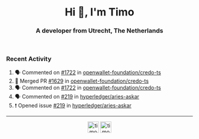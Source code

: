 <h1 align="center">Hi 👋, I'm Timo</h1>
<h3 align="center">A developer from Utrecht, The Netherlands</h3>
<br/>
<!-- https://github.com/rahuldkjain/github-profile-readme-generator --!>

<!--  <p align="left"><img src="https://github-readme-stats.vercel.app/api?username=timoglastra&show_icons=true&count_private=true&" alt="timoglastra" /></p> --!>

<!--
Github language stats
<p align="left"><img src="https://github-readme-stats.vercel.app/api/top-langs/?username=timoglastra&layout=compact" alt="timoglastra" /><p>
-->

<!-- Codestats language stats -->
<!-- <p align="left"><img src="https://codestats-readme.vercel.app/api/top-langs/?username=timoglastra&layout=compact&language_count=12" alt="timoglastra" /><p>    --!>
  
<h3>Recent Activity</h3>

<!--START_SECTION:activity-->
1. 🗣 Commented on [#1722](https://github.com/openwallet-foundation/credo-ts/pull/1722#issuecomment-1919322878) in [openwallet-foundation/credo-ts](https://github.com/openwallet-foundation/credo-ts)
2. 🎉 Merged PR [#1629](https://github.com/openwallet-foundation/credo-ts/pull/1629) in [openwallet-foundation/credo-ts](https://github.com/openwallet-foundation/credo-ts)
3. 🗣 Commented on [#1722](https://github.com/openwallet-foundation/credo-ts/pull/1722#issuecomment-1919307948) in [openwallet-foundation/credo-ts](https://github.com/openwallet-foundation/credo-ts)
4. 🗣 Commented on [#219](https://github.com/hyperledger/aries-askar/issues/219#issuecomment-1919139523) in [hyperledger/aries-askar](https://github.com/hyperledger/aries-askar)
5. ❗ Opened issue [#219](https://github.com/hyperledger/aries-askar/issues/219) in [hyperledger/aries-askar](https://github.com/hyperledger/aries-askar)
<!--END_SECTION:activity-->

---

<p align="center">
<a href="https://twitter.com/timoglastra" target="blank"><img align="center" src="https://cdn.jsdelivr.net/npm/simple-icons@3.0.1/icons/twitter.svg" alt="timoglastra" height="30" width="30" /></a>
<a href="https://linkedin.com/in/timoglastra" target="blank"><img align="center" src="https://cdn.jsdelivr.net/npm/simple-icons@3.0.1/icons/linkedin.svg" alt="timoglastra" height="30" width="30" /></a>
</p>



